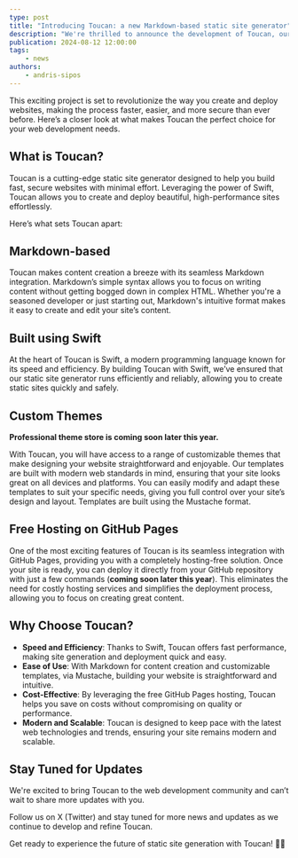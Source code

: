 ```yaml
---
type: post
title: "Introducing Toucan: a new Markdown-based static site generator"
description: "We're thrilled to announce the development of Toucan, our new lightweight static site generator built using Swift."
publication: 2024-08-12 12:00:00
tags: 
    - news
authors: 
    - andris-sipos
---
```


This exciting project is set to revolutionize the way you create and deploy websites, making the process faster, easier, and more secure than ever before. Here’s a closer look at what makes Toucan the perfect choice for your web development needs.

## What is Toucan?

Toucan is a cutting-edge static site generator designed to help you build fast, secure websites with minimal effort. Leveraging the power of Swift, Toucan allows you to create and deploy beautiful, high-performance sites effortlessly. 

Here’s what sets Toucan apart:


## Markdown-based

Toucan makes content creation a breeze with its seamless Markdown integration. Markdown’s simple syntax allows you to focus on writing content without getting bogged down in complex HTML. Whether you're a seasoned developer or just starting out, Markdown's intuitive format makes it easy to create and edit your site’s content.

## Built using Swift 

At the heart of Toucan is Swift, a modern programming language known for its speed and efficiency. By building Toucan with Swift, we’ve ensured that our static site generator runs efficiently and reliably, allowing you to create static sites quickly and safely.

## Custom Themes

**Professional theme store is coming soon later this year.**

With Toucan, you will have access to a range of customizable themes that make designing your website straightforward and enjoyable. Our templates are built with modern web standards in mind, ensuring that your site looks great on all devices and platforms. You can easily modify and adapt these templates to suit your specific needs, giving you full control over your site’s design and layout. Templates are built using the Mustache format.


## Free Hosting on GitHub Pages


One of the most exciting features of Toucan is its seamless integration with GitHub Pages, providing you with a completely hosting-free solution. Once your site is ready, you can deploy it directly from your GitHub repository with just a few commands (**coming soon later this year**). This eliminates the need for costly hosting services and simplifies the deployment process, allowing you to focus on creating great content.

## Why Choose Toucan?

- **Speed and Efficiency**: Thanks to Swift, Toucan offers fast performance, making site generation and deployment quick and easy.
- **Ease of Use**: With Markdown for content creation and customizable templates, via Mustache, building your website is straightforward and intuitive.
- **Cost-Effective**: By leveraging the free GitHub Pages hosting, Toucan helps you save on costs without compromising on quality or performance.
- **Modern and Scalable**: Toucan is designed to keep pace with the latest web technologies and trends, ensuring your site remains modern and scalable.

## Stay Tuned for Updates

We're excited to bring Toucan to the web development community and can’t wait to share more updates with you. 

Follow us on X (Twitter) and stay tuned for more news and updates as we continue to develop and refine Toucan. 

Get ready to experience the future of static site generation with Toucan! 🦜✨ 

